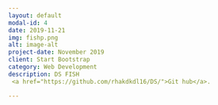 ```yaml
---
layout: default
modal-id: 4
date: 2019-11-21
img: fishp.png
alt: image-alt
project-date: November 2019
client: Start Bootstrap
category: Web Development
description: DS FISH
 <a href="https://github.com/rhakdkdl16/DS/">Git hub</a>.

---
```

